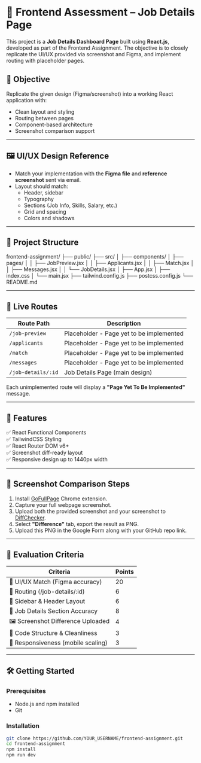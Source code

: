 # 💼 Frontend Assessment – Job Details Page

This project is a **Job Details Dashboard Page** built using **React.js**, developed as part of the Frontend Assignment. The objective is to closely replicate the UI/UX provided via screenshot and Figma, and implement routing with placeholder pages.

## 🎯 Objective

Replicate the given design (Figma/screenshot) into a working React application with:
- Clean layout and styling
- Routing between pages
- Component-based architecture
- Screenshot comparison support

---

## 🖼️ UI/UX Design Reference

- Match your implementation with the **Figma file** and **reference screenshot** sent via email.
- Layout should match:
  - Header, sidebar
  - Typography
  - Sections (Job Info, Skills, Salary, etc.)
  - Grid and spacing
  - Colors and shadows

---

## 📂 Project Structure

frontend-assignment/
├── public/
├── src/
│ ├── components/
│ ├── pages/
│ │ ├── JobPreview.jsx
│ │ ├── Applicants.jsx
│ │ ├── Match.jsx
│ │ ├── Messages.jsx
│ │ └── JobDetails.jsx
│ ├── App.jsx
│ ├── index.css
│ └── main.jsx
├── tailwind.config.js
├── postcss.config.js
└── README.md


---

## 🚀 Live Routes

| Route Path       | Description                        |
|------------------|------------------------------------|
| `/job-preview`   | Placeholder - Page yet to be implemented |
| `/applicants`    | Placeholder - Page yet to be implemented |
| `/match`         | Placeholder - Page yet to be implemented |
| `/messages`      | Placeholder - Page yet to be implemented |
| `/job-details/:id` | Job Details Page (main design)      |

Each unimplemented route will display a **"Page Yet To Be Implemented"** message.

---

## 🧩 Features

✅ React Functional Components  
✅ TailwindCSS Styling  
✅ React Router DOM v6+  
✅ Screenshot diff-ready layout  
✅ Responsive design up to 1440px width

---

## 📸 Screenshot Comparison Steps

1. Install [GoFullPage](https://chrome.google.com/webstore/detail/full-page-screen-capture/fdpohaocaechififmbbbbbknoalclacl) Chrome extension.
2. Capture your full webpage screenshot.
3. Upload both the provided screenshot and your screenshot to [DiffChecker](https://www.diffchecker.com/image-diff/).
4. Select **"Difference"** tab, export the result as PNG.
5. Upload this PNG in the Google Form along with your GitHub repo link.

---

## 📝 Evaluation Criteria

| Criteria                          | Points |
|----------------------------------|--------|
| 🎨 UI/UX Match (Figma accuracy)   | 20     |
| 🔁 Routing (/job-details/:id)     | 6      |
| 📌 Sidebar & Header Layout        | 6      |
| 🧾 Job Details Section Accuracy   | 8      |
| 🖼️ Screenshot Difference Uploaded | 4      |
| 🧱 Code Structure & Cleanliness   | 3      |
| 📱 Responsiveness (mobile scaling)| 3      |

---

## 🛠️ Getting Started

### Prerequisites

- Node.js and npm installed
- Git

### Installation

```bash
git clone https://github.com/YOUR_USERNAME/frontend-assignment.git
cd frontend-assignment
npm install
npm run dev
